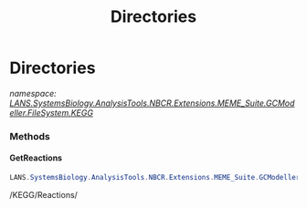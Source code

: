 ﻿---
title: Directories
---

# Directories
_namespace: [LANS.SystemsBiology.AnalysisTools.NBCR.Extensions.MEME_Suite.GCModeller.FileSystem.KEGG](N-LANS.SystemsBiology.AnalysisTools.NBCR.Extensions.MEME_Suite.GCModeller.FileSystem.KEGG.html)_





### Methods

#### GetReactions
```csharp
LANS.SystemsBiology.AnalysisTools.NBCR.Extensions.MEME_Suite.GCModeller.FileSystem.KEGG.Directories.GetReactions
```
/KEGG/Reactions/


